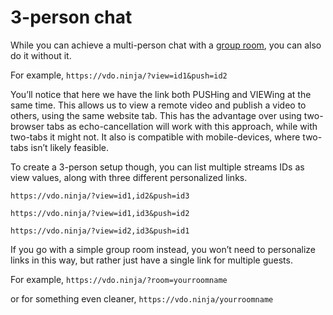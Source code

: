 # 3-person chat

While you can achieve a multi-person chat with a [group room](rooms/), you can also do it without it.

For example, `https://vdo.ninja/?view=id1&push=id2`

You’ll notice that here we have the link both PUSHing and VIEWing at the same time. This allows us to view a remote video and publish a video to others, using the same website tab. This has the advantage over using two-browser tabs as echo-cancellation will work with this approach, while with two-tabs it might not. It also is compatible with mobile-devices, where two-tabs isn’t likely feasible.

To create a 3-person setup though, you can list multiple streams IDs as view values, along with three different personalized links.

`https://vdo.ninja/?view=id1,id2&push=id3`

`https://vdo.ninja/?view=id1,id3&push=id2`

`https://vdo.ninja/?view=id2,id3&push=id1`

If you go with a simple group room instead, you won’t need to personalize links in this way, but rather just have a single link for multiple guests.

For example, `https://vdo.ninja/?room=yourroomname`

or for something even cleaner, `https://vdo.ninja/yourroomname`
